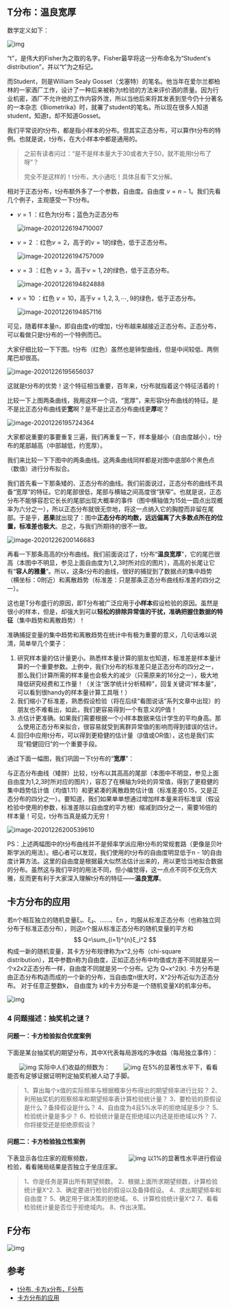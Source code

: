 ##  T分布：温良宽厚

数学定义如下：

![img](images/5209155-b36f4695250f9cec.webp)

“t”，是伟大的Fisher为之取的名字。Fisher最早将这一分布命名为“Student's distribution”，并以“t”为之标记。

而Student，则是William Sealy Gosset（戈塞特）的笔名。他当年在爱尔兰都柏林的一家酒厂工作，设计了一种后来被称为t检验的方法来评价酒的质量。因为行业机密，酒厂不允许他的工作内容外泄，所以当他后来将其发表到至今仍十分著名的一本杂志《Biometrika》时，就署了student的笔名。所以现在很多人知道student，知道t，却不知道Gosset。

我们平常说的t分布，都是指小样本的分布。但其实正态分布，可以算作t分布的特例。也就是说，t分布，在大小样本中都是通用的。

> 之前有读者问过：“是不是样本量大于30或者大于50，就不能用t分布了呀”？
>
> 完全不是这样的！t分布，大小通吃！具体且看下文分解。

相对于正态分布，t分布额外多了一个参数，自由度。自由度 $v= n - 1$。我们先看几个例子，主观感受一下t分布。

- $v=1$ ：红色为t分布；蓝色为正态分布

  ![image-20201226194710007](images/image-20201226194710007.png)

- $v=2$ ：红色$v=2$，高于的$v=1$的绿色，低于正态分布。

  ![image-20201226194757009](images/image-20201226194757009.png)

- $v=3$ ：红色 $v=3$，高于$v=1, 2$的绿色，低于正态分布。

  ![image-20201226194824888](images/image-20201226194824888.png)

- $v=10$ ：红色 $v=10$，高于$v=1,2,3, \cdots, 9$的绿色，低于正态分布。

  ![image-20201226194857116](images/image-20201226194857116.png)

可见，随着样本量n，即自由度$v$的增加，t分布越来越接近正态分布。正态分布，可以看做只是t分布的一个特例而已。

大家仔细比较一下下图。t分布（红色）虽然也是钟型曲线，但是中间较低、两侧尾巴却很高。

![image-20201226195656037](images/image-20201226195656037.png)

这就是t分布的优势！这个特征相当重要，百年来，t分布就指着这个特征活着的！

比较一下上图两条曲线，我用这样一个词，“宽厚”，来形容t分布曲线的特征。是不是比正态分布曲线更**宽**啊？是不是比正态分布曲线更**厚**呢？

![image-20201226195724364](images/image-20201226195724364.png)

大家都说重要的事要重复三遍，我们再重复一下，样本量越小（自由度越小），t分布的尾部越高（中部越低，约宽厚）。


我们来比较一下下图中的两条曲线。这两条曲线同样都是对图中底部6个黑色点（数值）进行分布拟合。

我们首先看一下那条矮的、正态分布的曲线。我们前面说过，正态分布的曲线不具备“宽厚”的特征。它的尾部很低，尾部与横轴之间高度很“狭窄”。也就是说，正态分布不能够容忍它长长的尾部出现大概率的事件（图中横轴值为15处一圆点出现概率为六分之一），所以正态分布就很无奈地，将这一点纳入它的胸膛而非留在尾部。于是乎，**恶果**就出现了：图中**正态分布的均数，远远偏离了大多数点所在的位置，标准差也极大**。总之，与我们所期待的很不一致。

![image-20201226200146683](images/image-20201226200146683.png)

再看一下那条高高的t分布曲线。我们前面说过了，t分布“**温良宽厚**”，它的尾巴很高（本图中不明显，参见上面自由度为1,2,3时所对应的图片），高高的长尾让它有“**容人的雅量**”。所以，这条t分布的曲线，很好的捕捉到了数据点的集中趋势（横坐标：0附近）和离散趋势（标准差：只是那条正态分布曲线标准差的四分之一）。

这也是T分布盛行的原因，即T分布被广泛应用于**小样本**假设检验的原因。虽然是很小的样本，但是，却强大到可以**轻松的排除异常值的干扰，准确把握住数据的特征**（集中趋势和离散趋势）！

准确捕捉变量的集中趋势和离散趋势在统计中有极为重要的意义，几句话难以说清，简单举几个栗子：

1. 研究样本量的估计量更小。熟悉样本量计算的朋友也知道，标准差是样本量计算的一个重要参数。上例中，我们t分布的标准差只是正态分布的四分之一，那么我们计算所需的样本量也会极大的减少（只需原来的16分之一），极大地降低研究经费和工作量！（关注“医学统计分析精粹”，回复关键词“样本量”，可以看到很handy的样本量计算工具哦！）
2. 我们缩小了标准差，熟悉假设检验（将在后续“看图说话”系列文章中出现）的朋友也不难看出，如此，我们更容易得到一个有意义的P值！
3. 点估计更准确。如果我们需要根据一个小样本数据来估计学生的平均身高。那么使用正态分布来拟合，很容易就受到离群异常值的影响而得到错误的估计。
4. 回归中应用t分布，可以得到更稳健的估计量（β值或OR值），这也是我们实现“稳健回归”的一个重要手段。

通过下面一幅图，我们巩固一下t分布的“**宽厚**”：

与正态分布曲线（矮胖）比较，t分布以其高高的尾部（本图中不明显，参见上面自由度为1,2,3时所对应的图片），容忍了在横轴为9处的异常值，得到了更稳健的集中趋势估计值（均值1.11）和更紧凑的离散趋势估计值（标准差差0.15，又是正态分布的四分之一）。要知道，我们如果单单想通过增加样本量来将标准误（假设检验中使用的参数，标准差除以自由度的平方根）缩减到四分之一，需要16倍的样本量！可见，t分布当真是威力无穷！

![image-20201226200539610](images/image-20201226200539610.png)



PS：上述两幅图中的t分布曲线并不是频率学派应用t分布的常规套路（更像是贝叶斯学派的用法）。细心者可以发现，我们使用的t分布的自由度明显低于n - 1的自由度计算方法。这里的自由度是根据最大似然法估计出来的，用以更恰当地拟合数据的分布。虽然这与我们平时的用法不同，但小编觉得，这一点点不同不仅无伤大雅，反而更有利于大家深入理解t分布的特征——**温良宽厚**。

## 卡方分布的应用

若n个相互独立的随机变量ξ₁、ξ₂、……、ξn ，均服从标准正态分布（也称独立同分布于标准正态分布），则这n个服从标准正态分布的随机变量的平方和
$$
Q=\sum_{i=1}^{n}ξ_i^2
$$
构成一新的随机变量，其卡方分布规律称为x^2,分布（chi-square distribution），其中参数n称为自由度，正如正态分布中均值或方差不同就是另一个x2x2正态分布一样，自由度不同就是另一个分布。记为 Q~x^2(k). 卡方分布是由正态分布构造而成的一个新的分布，当自由度n很大时，X^2分布近似为正态分布。 对于任意正整数k， 自由度为 k的卡方分布是一个随机变量X的机率分布。

![img](images/8VeV4Zi.png)

### 4 问题描述：抽奖机之谜？

#### 问题一：卡方检验拟合优度案例

下面是某台抽奖机的期望分布，其中X代表每局游戏的净收益（每局独立事件）：

  ![img](images/xM53HXN.png)
实际中人们收益的频数为：
  ![img](images/HGKR6CB.png)
在5%的显著性水平下，看看能否有足够证据证明判定抽奖机被人动了手脚。

> 1、算出每个x值的实际频率与根据概率分布得出的期望频率进行比较？
> 2、利用抽奖机的观察频率和期望频率表计算检验统计量？
> 3、要检验的原假设是什么？备择假设是什么？
> 4、自由度为4且5%水平的拒绝域是多少？
> 5、检验统计量是多少？
> 6、检验统计量是在拒绝域以内还是拒绝域以外？
> 7、你将接受还是拒绝原假设？

#### 问题二：卡方检验独立性案例

下表显示各位庄家的观察频数，
      ![img](images/vwFaWrl.png)
以1%的显著性水平进行假设检验，看看赌局结果是否独立于坐庄庄家。

> 1、你是任务是算出所有期望频数。
> 2、根据上面所求期望频数，计算检验统计量X^2.
> 3、确定要进行检验的假设以及备择假设。
> 4、求出期望频率和自由度？
> 5、确定用于做决策的拒绝域。
> 6、计算检验统计量X^2
> 7、看看检验统计量是否位于拒绝域内。
> 8、作出决策。

## F分布

![img](images/1076417-20170307103158203-1522661838.png)



## 参考

- [t分布, 卡方x分布，F分布](https://www.cnblogs.com/think-and-do/p/6509239.html)
- [卡方分布的应用](http://www.cnblogs.com/baiboy/p/tjx11.html)
